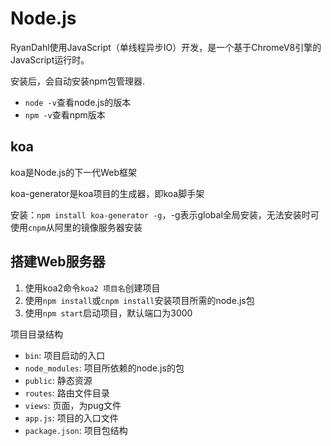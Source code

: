 # Node.js
RyanDahl使用JavaScript（单线程异步IO）开发，是一个基于ChromeV8引擎的JavaScript运行时。

安装后，会自动安装npm包管理器.
- `node -v`查看node.js的版本
- `npm -v`查看npm版本

## koa
koa是Node.js的下一代Web框架

koa-generator是koa项目的生成器，即koa脚手架

安装：`npm install koa-generator -g`，-g表示global全局安装，无法安装时可使用`cnpm`从阿里的镜像服务器安装

## 搭建Web服务器

1. 使用koa2命令`koa2 项目名`创建项目
2. 使用`npm install`或`cnpm install`安装项目所需的node.js包
3. 使用`npm start`启动项目，默认端口为3000

项目目录结构
- `bin`: 项目启动的入口
- `node_modules`: 项目所依赖的node.js的包
- `public`: 静态资源
- `routes`: 路由文件目录
- `views`: 页面，为pug文件
- `app.js`: 项目的入口文件
- `package.json`: 项目包结构